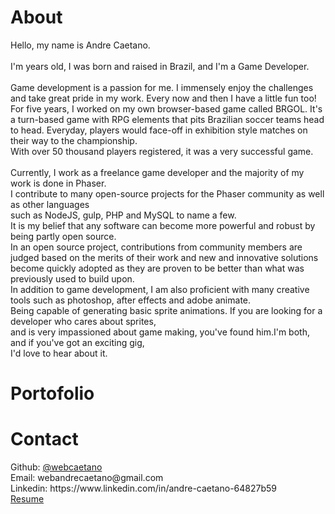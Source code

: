 <!-- header
main: true
header -->

<div class="post-header">
	<h1 id="about">About</h1>
</div>

<div class="post-content">
Hello, my name is Andre Caetano.<br>
<br>
I'm <!--esc 
	print(Math.floor( ((new Date()).getTime() - (new Date(1989, 8, 14)).getTime()) / (1000 * 60 * 60 * 24 * 365.25))) 
--> years old, I was born and raised in Brazil, and I'm a Game Developer.<br>
<br>
Game development is a passion for me. I immensely enjoy the challenges and take 
great pride in my work. Every now and then I have a little fun too! For five 
years, I worked on my own browser-based game called BRGOL. It's a turn-based 
game with RPG elements that pits Brazilian soccer teams head to head. Everyday, 
players would face-off in exhibition style matches on their way to the championship.<br>
With over 50 thousand players registered, it was a very successful game.
<br>
<br>
Currently, I work as a freelance game developer and the majority of my work is done in Phaser.<br>
I contribute to many open-source projects for the Phaser community as well as other languages<br>
such as NodeJS, gulp, PHP and MySQL to name a few.<br>It is my belief that any software can become more powerful and robust by being partly open source.<br>
In an open source project, contributions from community members are judged based on the merits of their work and new and innovative solutions become quickly adopted as they are proven to be better than what was previously used to build upon.  
<br>
In addition to game development, I am also proficient with many creative tools such as photoshop, after effects and adobe animate.<br>
Being capable of generating basic sprite animations. If you are looking for a developer who cares about sprites,<br>
and is very impassioned about game making, you've found him.I'm both, and if you've got an exciting gig,<br>
I'd love to hear about it.
</div>

<div class="post-header">
	<h1 id="portofolio">Portofolio</h1>
</div>

<div class="post-content">
	<div class="posts-grid" align="center">
		<!--esc 
		_.each(posts,function(post){
			print(`<a href="/portfolio-posts/${urlEncode(post.title)}">
				<div class="post-cell">
					<div class="post-inside">
						<div class="mini-line"></div>
						<div class="thumb"><img src="${post.thumb}"></div>
						<div class="title">${post.title}</div>
					</div>
				</div>
			</a>
			`)
		});
		-->
	</div>
</div>

<div class="post-header">
	<h1 id="contact">Contact</h1>
</div>

<div class="post-content">
<i class="contact-icon fa fa-github"></i> Github: <a href="https://github.com/webcaetano" target="_blank">@webcaetano</a><br>
<i class="contact-icon fa fa-envelope"></i> Email: webandrecaetano@gmail.com<br>
<i class="contact-icon fa fa-linkedin"></i> Linkedin: https://www.linkedin.com/in/andre-caetano-64827b59<br>
<div>
	<a href="downloads/Resume-AndreCaetano-2017.pdf" download>
		<div class="btn btn-default">
			<i class="fa fa-user-circle"></i> Resume
		</div>
	</a>
</div>
</div>
